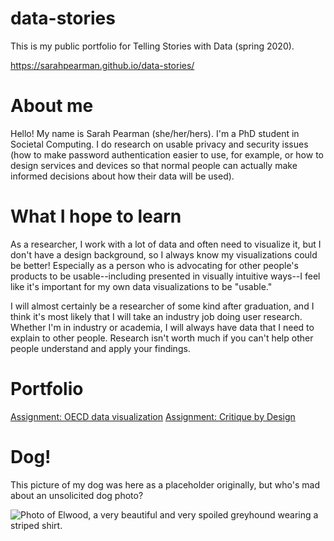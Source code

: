 # data-stories
This is my public portfolio for Telling Stories with Data (spring 2020).

https://sarahpearman.github.io/data-stories/

# About me

Hello! My name is Sarah Pearman (she/her/hers). I'm a PhD student in Societal Computing. I do research on usable privacy and security issues (how to make password authentication easier to use, for example, or how to design services and devices so that normal people can actually make informed decisions about how their data will be used).

# What I hope to learn

As a researcher, I work with a lot of data and often need to visualize it, but I don't have a design background, so I always know my visualizations could be better! Especially as a person who is advocating for other people's products to be usable--including presented in visually intuitive ways--I feel like it's important for my own data visualizations to be "usable."

I will almost certainly be a researcher of some kind after graduation, and I think it's most likely that I will take an industry job doing user research. Whether I'm in industry or academia, I will always have data that I need to explain to other people. Research isn't worth much if you can't help other people understand and apply your findings.

# Portfolio

[Assignment: OECD data visualization](/dataviz2.md)
[Assignment: Critique by Design](/critique-by-design.md)

# Dog!

This picture of my dog was here as a placeholder originally, but who's mad about an unsolicited dog photo?

![Photo of Elwood, a very beautiful and very spoiled greyhound wearing a striped shirt.](https://raw.githubusercontent.com/sarahpearman/data-stories/master/photos/elwood.png)
